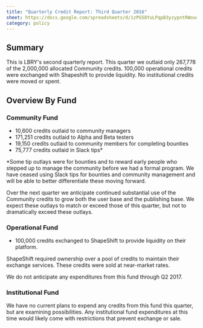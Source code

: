 ```yaml
---
title: "Quarterly Credit Report: Third Quarter 2016"
sheet: https://docs.google.com/spreadsheets/d/1zPG58YuLPqpB3yzypntRWouoEVc4saDOifpnvnwS8Rc/edit?ts=57f28d0e#gid=799352054
category: policy
---
```

## Summary

This is LBRY's second quarterly report. This quarter we outlaid only 267,778 of the  2,000,000 allocated Community credits. 100,000 operational credits were exchanged with Shapeshift to provide liquidity. No institutional credits were moved or spent.

## Overview By Fund

### Community Fund

- 10,600 credits outlaid to community managers
- 171,251 credits outlaid to Alpha and Beta testers
- 19,150 credits outlaid to community members for completing bounties
- 75,777 credits outlaid in Slack tips*

*Some tip outlays were for bounties and to reward early people who stepped up to manage the community before we had a formal program. We have ceased using Slack tips for bounties and community management and will be able to better differentiate these moving forward.

Over the next quarter we anticipate continued substantial use of the Community credits to grow both the user base and the publishing base. We expect these outlays to match or exceed those of this quarter, but not to dramatically exceed these outlays.

### Operational Fund

- 100,000 credits exchanged to ShapeShift to provide liquidity on their platform.

ShapeShift required ownership over a pool of credits to maintain their exchange services. These credits were sold at near-market rates.

We do not anticipate any expenditures from this fund through Q2 2017.

### Institutional Fund

We have no current plans to expend any credits from this fund this quarter, but are examining possibilities. Any institutional fund expenditures at this time would likely come with restrictions that prevent exchange or sale.
